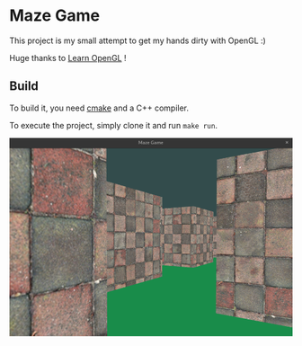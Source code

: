 # Maze Game

This project is my small attempt to get my hands dirty with OpenGL :)

Huge thanks to [Learn OpenGL](https://learnopengl.com/) !

## Build

To build it, you need [cmake](https://cmake.org/) and a C++ compiler.

To execute the project, simply clone it and run `make run`.

![alt text](screenshots/Screenshot.png)
